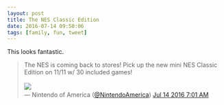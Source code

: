 ```yaml
---
layout: post
title: The NES Classic Edition
date: 2016-07-14 09:50:06
tags: [family, fun, tweet] 
---
```



This looks fantastic. 


<div class="bbpBox" id="t753559995849990144">
<blockquote>
<span class="twContent">The NES is coming back to stores! Pick up the new mini NES Classic Edition on 11/11 w/ 30 included games! <br /><br /><a href="http://pbs.twimg.com/media/CnUun99UsAENXtn.jpg:large"><img src="http://pbs.twimg.com/media/CnUun99UsAENXtn.jpg:small"></a></span><span class="twMeta"><br /><span class="twDecoration">&mdash; </span><span class="twRealName">Nintendo of America</span><span class="twDecoration"> (</span><a href="http://twitter.com/NintendoAmerica"><span class="twScreenName">@NintendoAmerica</span></a><span class="twDecoration">) </span><a href="https://twitter.com/NintendoAmerica/status/753559995849990144"><span class="twTimeStamp">Jul 14 2016 7:01 AM</span></a><span class="twDecoration"></span></span>
</blockquote>
</div>


